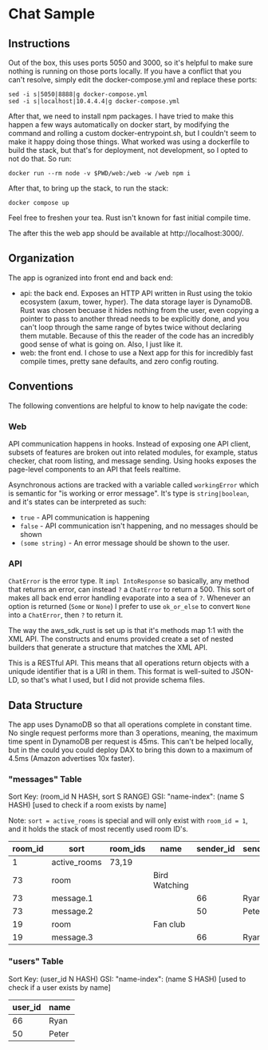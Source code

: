 # Chat Sample

## Instructions

Out of the box, this uses ports 5050 and 3000, so it's helpful to make sure
nothing is running on those ports locally. If you have a conflict that you
can't resolve, simply edit the docker-compose.yml and replace these ports:

```
sed -i s|5050|8888|g docker-compose.yml
sed -i s|localhost|10.4.4.4|g docker-compose.yml
```

After that, we need to install npm packages. I have tried to make this happen
a few ways automatically on docker start, by modifying the command and rolling
a custom docker-entrypoint.sh, but I couldn't seem to make it happy doing those
things. What worked was using a dockerfile to build the stack, but that's for
deployment, not development, so I opted to not do that. So run:

```
docker run --rm node -v $PWD/web:/web -w /web npm i
```

After that, to bring up the stack, to run the stack:

```
docker compose up
```

Feel free to freshen your tea. Rust isn't known for fast initial compile time.

The after this the web app should be available at http://localhost:3000/.

## Organization

The app is ogranized into front end and back end:

- api: the back end. Exposes an HTTP API written in Rust using the tokio
  ecosystem (axum, tower, hyper). The data storage layer is DynamoDB. Rust was
  chosen becuase it hides nothing from the user, even copying a pointer to pass
  to another thread needs to be explicitly done, and you can't loop through the
  same range of bytes twice without declaring them mutable. Because of this the
  reader of the code has an incredibly good sense of what is going on. Also, I
  just like it.
- web: the front end. I chose to use a Next app for this for incredibly fast
  compile times, pretty sane defaults, and zero config routing.

## Conventions

The following conventions are helpful to know to help navigate the code:

### Web

API communication happens in hooks. Instead of exposing one API client, subsets
of features are broken out into related modules, for example, status checker,
chat room listing, and message sending. Using hooks exposes the page-level
components to an API that feels realtime.

Asynchronous actions are tracked with a variable called `workingError` which is
semantic for "is working or error message". It's type is `string|boolean`, and
it's states can be interpreted as such:

- `true` - API communication is happening
- `false` - API communication isn't happening, and no messages should be shown
- `(some string)` - An error message should be shown to the user.

### API

`ChatError` is the error type. It `impl IntoResponse` so basically, any method
that returns an error, can instead `?` a `ChatError` to return a 500. This
sort of makes all back end error handling evaporate into a sea of `?`. Whenever
an option is returned (`Some` or `None`) I prefer to use `ok_or_else` to
convert `None` into a `ChatError`, then `?` to return it.

The way the aws_sdk_rust is set up is that it's methods map 1:1 with the XML
API. The constructs and enums provided create a set of nested builders that
generate a structure that matches the XML API.

This is a RESTful API. This means that all operations return objects with a
uniqude identifier that is a URI in them. This format is well-suited to
JSON-LD, so that's what I used, but I did not provide schema files.

## Data Structure

The app uses DynamoDB so that all operations complete in constant time. No single
request performs more than 3 operations, meaning, the maximum time spent in DynamoDB
per request is 45ms. This can't be helped locally, but in the could you could deploy
DAX to bring this down to a maximum of 4.5ms (Amazon advertises 10x faster).

### "messages" Table

Sort Key: (room_id N HASH, sort S RANGE)
GSI: "name-index": (name S HASH) [used to check if a room exists by name]

Note: `sort = active_rooms` is special and will only exist with `room_id = 1`, and it
holds the stack of most recently used room ID's.

| room_id | sort         | room_ids | name          | sender_id | sender_name | message |
| ------- | ------------ | -------- | ------------- | --------- | ----------- | ------- |
| 1       | active_rooms | 73,19    |               |           |             |         |
| 73      | room         |          | Bird Watching |           |             |         |
| 73      | message.1    |          |               | 66        | Ryan        | Hello   |
| 73      | message.2    |          |               | 50        | Peter       | He-haw  |
| 19      | room         |          | Fan club      |           |             |         |
| 19      | message.3    |          |               | 66        | Ryan        | Hello   |

### "users" Table

Sort Key: (user_id N HASH)
GSI: "name-index": (name S HASH) [used to check if a user exists by name]

| user_id | name  |
| ------- | ----- |
| 66      | Ryan  |
| 50      | Peter |
